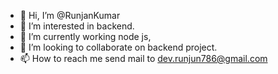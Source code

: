 - 👋 Hi, I’m @RunjanKumar
- 👀 I’m interested in backend.
- 🌱 I’m currently working node js,
- 💞️ I’m looking to collaborate on backend project.
- 📫 How to reach me send mail to dev.runjun786@gmail.com

<!---
RunjanKumar/RunjanKumar is a ✨ special ✨ repository because its `README.md` (this file) appears on your GitHub profile.
You can click the Preview link to take a look at your changes.
--->
